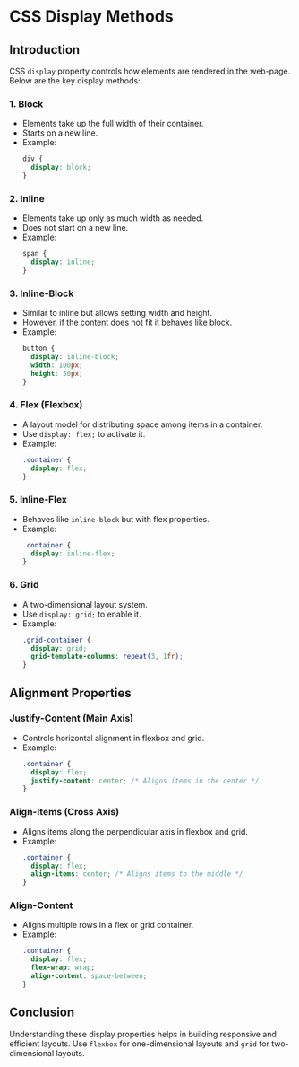# CSS Display Methods

## Introduction
CSS `display` property controls how elements are rendered in the web-page. Below are the key display methods:

### 1. Block
- Elements take up the full width of their container.
- Starts on a new line.
- Example:
  ```css
  div {
    display: block;
  }
  ```

### 2. Inline
- Elements take up only as much width as needed.
- Does not start on a new line.
- Example:
  ```css
  span {
    display: inline;
  }
  ```

### 3. Inline-Block
- Similar to inline but allows setting width and height.
- However, if the content does not fit it behaves like block.
- Example:
  ```css
  button {
    display: inline-block;
    width: 100px;
    height: 50px;
  }
  ```

### 4. Flex (Flexbox)
- A layout model for distributing space among items in a container.
- Use `display: flex;` to activate it.
- Example:
  ```css
  .container {
    display: flex;
  }
  ```

### 5. Inline-Flex
- Behaves like `inline-block` but with flex properties.
- Example:
  ```css
  .container {
    display: inline-flex;
  }
  ```

### 6. Grid
- A two-dimensional layout system.
- Use `display: grid;` to enable it.
- Example:
  ```css
  .grid-container {
    display: grid;
    grid-template-columns: repeat(3, 1fr);
  }
  ```

## Alignment Properties

### Justify-Content (Main Axis)
- Controls horizontal alignment in flexbox and grid.
- Example:
  ```css
  .container {
    display: flex;
    justify-content: center; /* Aligns items in the center */
  }
  ```

### Align-Items (Cross Axis)
- Aligns items along the perpendicular axis in flexbox and grid.
- Example:
  ```css
  .container {
    display: flex;
    align-items: center; /* Aligns items to the middle */
  }
  ```

### Align-Content
- Aligns multiple rows in a flex or grid container.
- Example:
  ```css
  .container {
    display: flex;
    flex-wrap: wrap;
    align-content: space-between;
  }
  ```

## Conclusion
Understanding these display properties helps in building responsive and efficient layouts. Use `flexbox` for one-dimensional layouts and `grid` for two-dimensional layouts.

